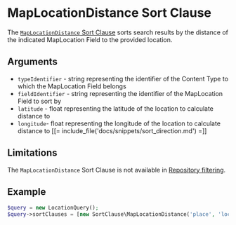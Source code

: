 # MapLocationDistance Sort Clause

The [`MapLocationDistance` Sort Clause](https://github.com/ibexa/core/blob/main/src/contracts/Repository/Values/Content/Query/SortClause/MapLocationDistance.php)
sorts search results by the distance of the indicated MapLocation Field to the provided location.

## Arguments

- `typeIdentifier` - string representing the identifier of the Content Type to which the MapLocation Field belongs
- `fieldIdentifier` - string representing the identifier of the MapLocation Field to sort by
- `latitude` - float representing the latitude of the location to calculate distance to
- `longitude`- float representing the longitude of the location to calculate distance to
[[= include_file('docs/snippets/sort_direction.md') =]]

## Limitations

The `MapLocationDistance` Sort Clause is not available in [Repository filtering](search_api.md#repository-filtering).

## Example

``` php
$query = new LocationQuery();
$query->sortClauses = [new SortClause\MapLocationDistance('place', 'location', 49.542889, 20.111349)];
```
